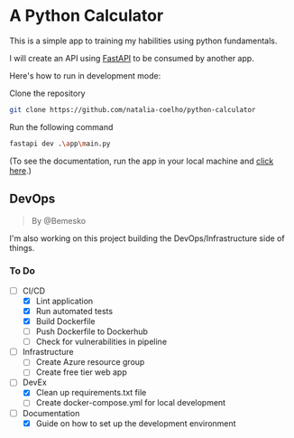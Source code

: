 # A Python Calculator

This is a simple app to training my habilities using python fundamentals.

I will create an API using [FastAPI](https://fastapi.tiangolo.com/) to be consumed by another app.

Here's how to run in development mode:

Clone the repository

``` bash
git clone https://github.com/natalia-coelho/python-calculator
```

Run the following command

``` bash
fastapi dev .\app\main.py
```

(To see the documentation, run the app in your local machine and [click here](http://127.0.0.1:8000/docs).)

## DevOps

> By @Bemesko

I'm also working on this project building the DevOps/Infrastructure side of things.

### To Do

- [ ] CI/CD
  - [X] Lint application
  - [X] Run automated tests
  - [X] Build Dockerfile
  - [ ] Push Dockerfile to Dockerhub
  - [ ] Check for vulnerabilities in pipeline
- [ ] Infrastructure
  - [ ] Create Azure resource group
  - [ ] Create free tier web app
- [ ] DevEx
  - [X] Clean up requirements.txt file
  - [ ] Create docker-compose.yml for local development
- [ ] Documentation
  - [X] Guide on how to set up the development environment
